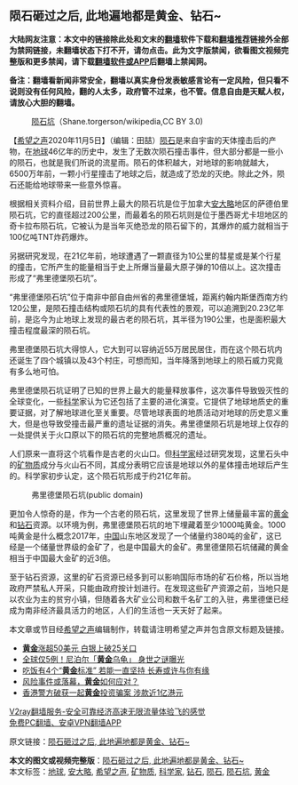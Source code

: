  <h2>陨石砸过之后, 此地遍地都是黄金、钻石~</h2> <p class="notice"><b>大陆网友注意：本文中的链接除此处和文末的<a href="https://github.com/bannedbook/fanqiang" >翻墙</a>软件下载和<a href="https://github.com/killgcd/justmysocks/blob/master/README.md">翻墙推荐</a>链接外全部为禁网链接，未翻墙状态下打不开，请勿点击。此为文字版禁闻，欲看图文视频完整版和更多禁闻，请下载<a href="https://github.com/bannedbook/fanqiang">翻墙软件或APP</a>后翻墙上禁闻网。</p><p>备注：翻墙看新闻非常安全，翻墙以真实身份发表敏感言论有一定风险，但只看不说则没有任何风险，翻的人太多，政府管不过来，也不管。信息自由是天赋人权，请放心大胆的翻墙。</b></p>  <div class="entry"> <figure><figcaption><a href="https://www.bannedbook.org/bnews/tag/%e9%99%a8%e7%9f%b3%e5%9d%91/" class="st_tag internal_tag" rel="tag" title="标签 陨石坑 下的日志">陨石坑</a>（Shane.torgerson/wikipedia,CC BY 3.0)</figcaption></figure> <p>【<span class='wp_keywordlink_affiliate'><a href="https://www.soundofhope.org" title="希望之声" target="_blank">希望之声</a></span>2020年11月5日】（编辑：田喆）<a href="https://www.bannedbook.org/bnews/tag/%E9%99%A8%E7%9F%B3/" class="st_tag internal_tag" rel="tag" title="标签 陨石 下的日志">陨石</a>是来自宇宙的天体撞击后的产物，在<a href="https://www.bannedbook.org/bnews/tag/%e5%9c%b0%e7%90%83/" class="st_tag internal_tag" rel="tag" title="标签 地球 下的日志">地球</a>46亿年的历史中，发生了无数次陨石撞击事件，但大部分都是一些小的陨石，也就是我们所说的流星雨。陨石的体积越大，对地球的影响就越大，6500万年前，一颗小行星撞击了地球之后，就造成了恐龙的灭绝。除此之外，陨石还能给地球带来一些意外惊喜。</p> <p>根据相关资料介绍，目前世界上最大的陨石坑是位于加拿大<a href="https://www.bannedbook.org/bnews/tag/%E5%AE%89%E5%A4%A7%E7%95%A5/" class="st_tag internal_tag" rel="tag" title="标签 安大略 下的日志">安大略</a>地区的萨德伯里陨石坑，它的直径超过200公里，而最着名的陨石坑则是位于墨西哥尤卡坦地区的奇卡拉布陨石坑，它被认为是当年灭绝恐龙的陨石留下的，其爆炸的威力就相当于100亿吨TNT炸药爆炸。</p> <p>另据研究发现，在21亿年前，地球遭遇了一颗直径为10公里的彗星或是某个行星的撞击，它所产生的能量相当于史上所爆当量最大原子弹的10倍以上。这次撞击形成了“弗里德堡陨石坑”。</p>  <p></p> <p>“弗里德堡陨石坑”位于南非中部自由州省的弗里德堡城，距离约翰内斯堡西南方约120公里，是陨石撞击结构或陨石坑的具有代表性的景观，可以追溯到20.23亿年前，是迄今为止地球上发现的最古老的陨石坑，其半径为190公里，也是面积最大撞击程度最深的陨石坑。</p> <p>弗里德堡陨石坑大得惊人，它大到可以容纳近55万居民居住，而在这个陨石坑内还诞生了四个城镇以及43个村庄，可想而知，当年降落到地球上的陨石威力究竟有多么地可怕。</p>  <p>弗里德堡陨石坑证明了已知的世界上最大的能量释放事件，这次事件导致毁灭性的全球变化，一些<span class='wp_keywordlink'><a href="https://www.bannedbook.org/forum11/topic309.html" title="禁片：“科学”的棍子" target="_blank">科学</a></span>家认为它还包括了主要的进化演变。它提供了地球地质史的重要证据，对了解地球进化至关重要。尽管地球表面的地质活动对地球的历史意义重大，但是也导致受撞击最严重的遗址证据的消失。弗里德堡陨石坑是地球上仅存的一处提供关于火口原以下的陨石坑的完整地质概况的遗址。</p> <p>人们原来一直将这个坑看作是古老的火山口。但<a href="https://www.bannedbook.org/bnews/tag/%e7%a7%91%e5%ad%a6%e5%ae%b6/" class="st_tag internal_tag" rel="tag" title="标签 科学家 下的日志">科学家</a>经过研究发现，这里石头中的<a href="https://www.bannedbook.org/bnews/tag/%E7%9F%BF%E7%89%A9%E8%B4%A8/" class="st_tag internal_tag" rel="tag" title="标签 矿物质 下的日志">矿物质</a>成分与火山石不同，其成分表明它应该是地球以外的星体撞击地球后产生的。科学家初步认定，这个陨石坑形成于约21亿年前。</p> <figure><figcaption>弗里德堡陨石坑(public domain)</figcaption></figure> <p>更加令人惊奇的是，作为一个古老的陨石坑，这里发现了世界上储量最丰富的<a href="https://www.bannedbook.org/bnews/tag/%e9%bb%84%e9%87%91/" class="st_tag internal_tag" rel="tag" title="标签 黄金 下的日志">黄金</a>和<a href="https://www.bannedbook.org/bnews/tag/%E9%92%BB%E7%9F%B3/" class="st_tag internal_tag" rel="tag" title="标签 钻石 下的日志">钻石</a>资源。以环境为例，弗里德堡陨石坑的地下埋藏着至少1000吨黄金。1000吨黄金是什么概念2017年，<span class='wp_keywordlink_affiliate'><a href="https://www.bannedbook.org/" title="中国" target="_blank">中国</a></span>山东地区发现了一个储量约380吨的金矿，这已经是一个储量世界级的金矿了，也是中国最大的金矿。弗里德堡陨石坑储藏的黄金相当于中国最大金矿的近3倍。</p>  <p>至于钻石资源，这里的矿石资源已经多到可以影响国际市场的矿石价格，所以当地政府严禁私人开采，只能由政府按计划进行。在发现这些矿产资源之前，当地只是以农业为主的贫穷小镇，但随着各大矿业公司和数千名矿工的入驻，弗里德堡已经成为南非经济最具活力的地区，人们的生活也一天天好了起来。</p> <p>本文章或节目经<a href="https://www.bannedbook.org/bnews/tag/%e5%b8%8c%e6%9c%9b%e4%b9%8b%e5%a3%b0/" class="st_tag internal_tag" rel="tag" title="标签 希望之声 下的日志">希望之声</a>编辑制作，转载请注明希望之声并包含原文标题及链接。</p> <ul class='op-related-articles' title='相关阅读'> <li><a href='https://www.bannedbook.org/bnews/finance/20201106/1426520.html' target='_blank'><b>黄金</b>涨超50美元 白银上破25关口</a></li> <li><a href='https://www.bannedbook.org/bnews/baitai/20201105/1426396.html' target='_blank'>全球仅5例！尼泊尔「<b>黄金</b>乌龟」 身世之谜曝光</a></li> <li><a href='https://www.bannedbook.org/bnews/health/20201105/1426231.html' target='_blank'>吃饭有4个“<b>黄金</b>标准” 若能一直坚持 长寿或许与你有缘</a></li> <li><a href='https://www.bannedbook.org/bnews/finance/20201105/1426198.html' target='_blank'>风险事件或落幕，<b>黄金</b>如何应对？</a></li> <li><a href='https://www.bannedbook.org/bnews/baitai/20201105/1426174.html' target='_blank'>香港警方破获一起<b>黄金</b>投资骗案 涉款近1亿港元</a></li> </ul> <p class="texttj"> <a href="https://www.bannedbook.org/forum23/topic22702.html" target="_blank">V2ray翻墙服务-安全可靠经济高速无限流量体验飞的感觉</a><br/> <a href="https://github.com/bannedbook/fanqiang/wiki/%E7%A6%81%E9%97%BB%E7%BD%91%E5%AE%89%E5%8D%93%E7%BF%BB%E5%A2%99%E6%96%B0%E9%97%BBAPP" target="_blank">免费PC翻墙、安卓VPN翻墙APP</a></p><p>原文链接：<a class="src_link"  href="https://www.soundofhope.org/post/439753" target="_blank">陨石砸过之后, 此地遍地都是黄金、钻石~</a></p> <a name='sharetosocial'></a>       <div><b>本文的图文或视频完整版</b>：<a href='https://www.bannedbook.org/bnews/comments/20201106/1426576.html'>陨石砸过之后, 此地遍地都是黄金、钻石~</a></div>  </div><!--END ENTRY--> <div class="postfooter"> <div>本文标签：<a href="https://www.bannedbook.org/bnews/tag/%e5%9c%b0%e7%90%83/" rel="tag">地球</a>, <a href="https://www.bannedbook.org/bnews/tag/%E5%AE%89%E5%A4%A7%E7%95%A5/" rel="tag">安大略</a>, <a href="https://www.bannedbook.org/bnews/tag/%e5%b8%8c%e6%9c%9b%e4%b9%8b%e5%a3%b0/" rel="tag">希望之声</a>, <a href="https://www.bannedbook.org/bnews/tag/%E7%9F%BF%E7%89%A9%E8%B4%A8/" rel="tag">矿物质</a>, <a href="https://www.bannedbook.org/bnews/tag/%e7%a7%91%e5%ad%a6%e5%ae%b6/" rel="tag">科学家</a>, <a href="https://www.bannedbook.org/bnews/tag/%E9%92%BB%E7%9F%B3/" rel="tag">钻石</a>, <a href="https://www.bannedbook.org/bnews/tag/%E9%99%A8%E7%9F%B3/" rel="tag">陨石</a>, <a href="https://www.bannedbook.org/bnews/tag/%e9%99%a8%e7%9f%b3%e5%9d%91/" rel="tag">陨石坑</a>, <a href="https://www.bannedbook.org/bnews/tag/%e9%bb%84%e9%87%91/" rel="tag">黄金</a></div>  </div><!--END POSTFOOTER--> 